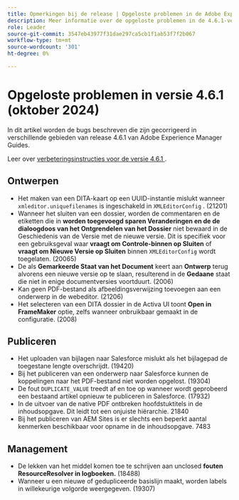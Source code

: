 ```yaml
---
title: Opmerkingen bij de release | Opgeloste problemen in de Adobe Experience Manager-handleidingen 4.6.1-versie
description: Meer informatie over de opgeloste problemen in de 4.6.1-versie van Adobe Experience Manager Guides
role: Leader
source-git-commit: 3547eb43977f31dae297ca5cb1f1ab53f7f2b067
workflow-type: tm+mt
source-wordcount: '301'
ht-degree: 0%

---
```



# Opgeloste problemen in versie 4.6.1 (oktober 2024)


In dit artikel worden de bugs beschreven die zijn gecorrigeerd in verschillende gebieden van release 4.6.1 van Adobe Experience Manager Guides.

Leer over [ verbeteringsinstructies voor de versie 4.6.1 ](upgrade-instructions-4-6-1.md).

## Ontwerpen

- Het maken van een DITA-kaart op een UUID-instantie mislukt wanneer `xmleditor.uniquefilenames` is ingeschakeld in `XMLEditorConfig` . (21201)
- Wanneer het sluiten van een dossier, worden de commentaren en de etiketten die in **worden toegevoegd sparen Veranderingen en de de dialoogdoos van het Ontgrendelen van het Dossier** niet bewaard in de Geschiedenis van de Versie met de nieuwe versie. Dit is specifiek voor een gebruiksgeval waar **vraagt om Controle-binnen op Sluiten** of **vraagt om Nieuwe Versie op Sluiten** binnen `XMLEditorConfig` wordt toegelaten. (20065)
- De als **Gemarkeerde Staat van het Document** keert aan **Ontwerp** terug alvorens een nieuwe versie op te slaan, resulterend in de **Gedaane** staat die niet in enige documentversies voortduurt. (2006)
- Kan geen PDF-bestand als afbeeldingsverwijzing toevoegen aan een onderwerp in de webeditor. (21206)
- Het selecteren van een DITA dossier in de Activa UI toont **Open in FrameMaker** optie, zelfs wanneer onbruikbaar gemaakt in de configuratie. (2008)


## Publiceren

- Het uploaden van bijlagen naar Salesforce mislukt als het bijlagepad de toegestane lengte overschrijdt. (19420)
- Bij het publiceren van een onderwerp naar Salesforce kunnen de koppelingen naar het PDF-bestand niet worden opgelost. (19304)
- De fout `DUPLICATE_VALUE` treedt af en toe op wanneer wordt geprobeerd een bestaand artikel opnieuw te publiceren in Salesforce. (17932)
- In de uitvoer van de native PDF ontbreken hoofdstuktitels in de inhoudsopgave. Dit leidt tot een onjuiste hiërarchie. 21840
- Bij het publiceren van AEM Sites is er slechts een beperkt aantal kenmerken beschikbaar voor opname in de inhoudsopgave. 7483

## Management

- De lekken van het middel komen toe te schrijven aan unclosed **fouten ResourceResolver in logboeken.** (18488)
- Wanneer u een nieuwe of gedupliceerde basislijn maakt, worden labels in willekeurige volgorde weergegeven. (19307)









